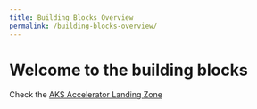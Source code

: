 ```yaml
---
title: Building Blocks Overview
permalink: /building-blocks-overview/
---
```


# Welcome to the building blocks

Check the [AKS Accelerator Landing Zone](building-blocks/aks-accelerator/)
